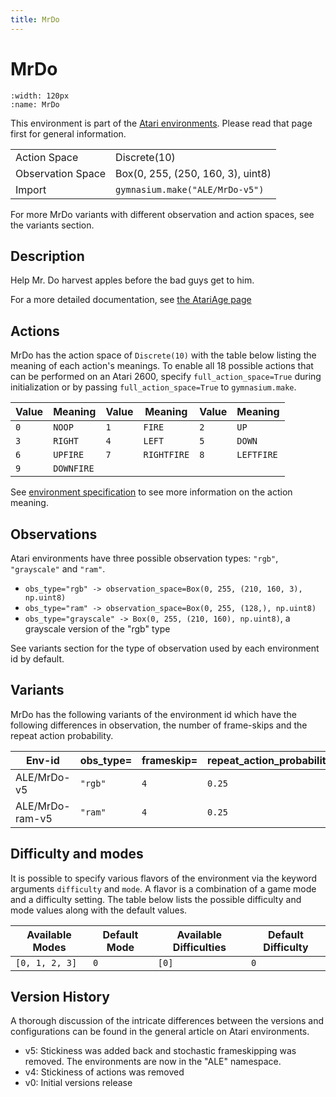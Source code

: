 ```yaml
---
title: MrDo
---
```


# MrDo

```{figure} ../_static/videos/environments/mr_do.gif
:width: 120px
:name: MrDo
```

This environment is part of the <a href='..'>Atari environments</a>. Please read that page first for general information.

|   |   |
|---|---|
| Action Space | Discrete(10) |
| Observation Space | Box(0, 255, (250, 160, 3), uint8) |
| Import | `gymnasium.make("ALE/MrDo-v5")` |

For more MrDo variants with different observation and action spaces, see the variants section.

## Description

Help Mr. Do harvest apples before the bad guys get to him.

For a more detailed documentation, see [the AtariAge page](https://atariage.com/manual_html_page.php?SoftwareLabelID=318)

## Actions

MrDo has the action space of `Discrete(10)` with the table below listing the meaning of each action's meanings.
To enable all 18 possible actions that can be performed on an Atari 2600, specify `full_action_space=True` during
initialization or by passing `full_action_space=True` to `gymnasium.make`.

| Value   | Meaning    | Value   | Meaning     | Value   | Meaning    |
|---------|------------|---------|-------------|---------|------------|
| `0`     | `NOOP`     | `1`     | `FIRE`      | `2`     | `UP`       |
| `3`     | `RIGHT`    | `4`     | `LEFT`      | `5`     | `DOWN`     |
| `6`     | `UPFIRE`   | `7`     | `RIGHTFIRE` | `8`     | `LEFTFIRE` |
| `9`     | `DOWNFIRE` |         |             |         |            |

See [environment specification](../env-spec) to see more information on the action meaning.

## Observations

Atari environments have three possible observation types: `"rgb"`, `"grayscale"` and `"ram"`.

- `obs_type="rgb" -> observation_space=Box(0, 255, (210, 160, 3), np.uint8)`
- `obs_type="ram" -> observation_space=Box(0, 255, (128,), np.uint8)`
- `obs_type="grayscale" -> Box(0, 255, (210, 160), np.uint8)`, a grayscale version of the "rgb" type

See variants section for the type of observation used by each environment id by default.


## Variants

MrDo has the following variants of the environment id which have the following differences in observation,
the number of frame-skips and the repeat action probability.

| Env-id          | obs_type=   | frameskip=   | repeat_action_probability=   |
|-----------------|-------------|--------------|------------------------------|
| ALE/MrDo-v5     | `"rgb"`     | `4`          | `0.25`                       |
| ALE/MrDo-ram-v5 | `"ram"`     | `4`          | `0.25`                       |

## Difficulty and modes

It is possible to specify various flavors of the environment via the keyword arguments `difficulty` and `mode`.
A flavor is a combination of a game mode and a difficulty setting. The table below lists the possible difficulty and mode values
along with the default values.

| Available Modes   | Default Mode   | Available Difficulties   | Default Difficulty   |
|-------------------|----------------|--------------------------|----------------------|
| `[0, 1, 2, 3]`    | `0`            | `[0]`                    | `0`                  |

## Version History

A thorough discussion of the intricate differences between the versions and configurations can be found in the general article on Atari environments.

* v5: Stickiness was added back and stochastic frameskipping was removed. The environments are now in the "ALE" namespace.
* v4: Stickiness of actions was removed
* v0: Initial versions release
